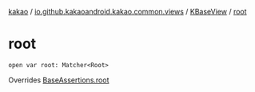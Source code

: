 [kakao](../../index.md) / [io.github.kakaoandroid.kakao.common.views](../index.md) / [KBaseView](index.md) / [root](./root.md)

# root

`open var root: Matcher<Root>`

Overrides [BaseAssertions.root](../../io.github.kakaoandroid.kakao.common.assertions/-base-assertions/root.md)


